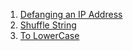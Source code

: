 1. [Defanging an IP Address](https://leetcode.com/problems/defanging-an-ip-address/)
2. [Shuffle String](https://leetcode.com/problems/shuffle-string/description/)
3. [To LowerCase](https://leetcode.com/problems/to-lower-case/)

